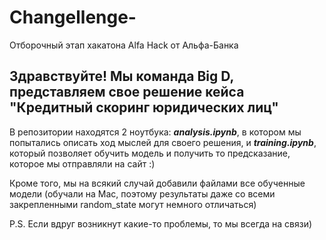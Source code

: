 # Changellenge-
Отборочный этап хакатона Alfa Hack от Альфа-Банка

## Здравствуйте! Мы команда **Big D**, представляем свое решение кейса "Кредитный скоринг юридических лиц"

В репозитории находятся 2 ноутбука: ***analysis.ipynb***, в котором мы попытались описать ход мыслей для своего решения, и ***training.ipynb***, который позволяет обучить модель и получить то предсказание, которое мы отправляли на сайт :) 

Кроме того, мы на всякий случай добавили файлами все обученные модели (обучали на Mac, поэтому результаты даже со всеми закрепленными random_state могут немного отличаться)

P.S. Если вдруг возникнут какие-то проблемы, то мы всегда на связи)
